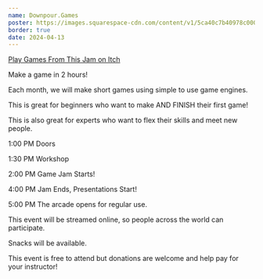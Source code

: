 ```yaml
---
name: Downpour.Games
poster: https://images.squarespace-cdn.com/content/v1/5ca40c7b40978c0001458f5d/4445b360-f3d1-4aad-94d4-b7c4586e9988/gameJamDownpour.png?format=2500w
border: true
date: 2024-04-13
---
```


[Play Games From This Jam on Itch](https://itch.io/jam/2-hr-gamejam-club-april-2024)

Make a game in 2 hours!

Each month, we will make short games using simple to use game engines.

This is great for beginners who want to make AND FINISH their first game!

This is also great for experts who want to flex their skills and meet new people.

1:00 PM Doors

1:30 PM Workshop

2:00 PM Game Jam Starts!

4:00 PM Jam Ends, Presentations Start!

5:00 PM The arcade opens for regular use.

This event will be streamed online, so people across the world can participate.

Snacks will be available.

This event is free to attend but donations are welcome and help pay for your instructor!
